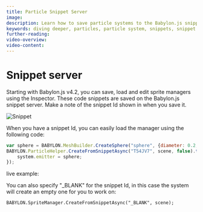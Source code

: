 ```yaml
---
title: Particle Snippet Server
image: 
description: Learn how to save particle systems to the Babylon.js snippet server.
keywords: diving deeper, particles, particle system, snippets, snippet server
further-reading:
video-overview:
video-content:
---
```


# Snippet server
Starting with Babylon.js v4.2, you can save, load and edit sprite managers using the Inspector. These code snippets are saved on the Babylon.js snippet server. Make a note of the snippet Id shown in when you save it.

![Snippet](/img/how_to/Particles/snippet_screen.png)

When you have a snippet Id, you can easily load the manager using the following code:

```javascript
var sphere = BABYLON.MeshBuilder.CreateSphere("sphere", {diameter: 0.2, segments: 32}, scene);
BABYLON.ParticleHelper.CreateFromSnippetAsync("T54JV7", scene, false).then(system => {
    system.emitter = sphere;
});
```

live example: <Playground id="#76U9TK" title="Particle Snippet Server Example" description="Simple example of loading a particle system from the snippet server" image=""/>

You can also specify "_BLANK" for the snippet Id, in this case the system will create an empty one for you to work on:

```
BABYLON.SpriteManager.CreateFromSnippetAsync("_BLANK", scene);
```